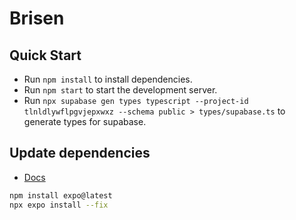 # Brisen

## Quick Start
- Run `npm install` to install dependencies.
- Run `npm start` to start the development server.
- Run `npx supabase gen types typescript --project-id tlnldlywflpgvjepxwxz --schema public > types/supabase.ts` to generate types for supabase.

## Update dependencies
- [Docs](https://docs.expo.dev/workflow/upgrading-expo-sdk-walkthrough/)
```bash
npm install expo@latest
npx expo install --fix
```
